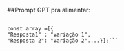  ##Prompt GPT pra alimentar:  
 ```A partir de agora, vou lhe fornecer um pequeno texto, descrevendo ou afirmando algo, e preciso que você gere de 5 a 10 variações e crie um array em javascript com essas variações, da seguinte forma:

const array =[{
"Resposta1" : "variação 1",
"Resposta 2": "Variação 2"....}];```   

